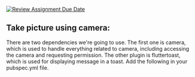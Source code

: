 [![Review Assignment Due Date](https://classroom.github.com/assets/deadline-readme-button-24ddc0f5d75046c5622901739e7c5dd533143b0c8e959d652212380cedb1ea36.svg)](https://classroom.github.com/a/t0ydyCc6)

## Take picture using camera: 
There are two dependencies we're going to use. The first one is camera, which is used to handle everything related to camera, including accessing the camera and requesting permission. The other plugin is fluttertoast, which is used for displaying message in a toast. Add the following in your pubspec.yml file.
